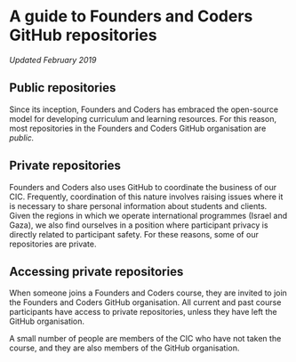 # A guide to Founders and Coders GitHub repositories
_Updated February 2019_

## Public repositories

Since its inception, Founders and Coders has embraced the open-source model for developing curriculum and learning resources. For this reason, most repositories in the Founders and Coders GitHub organisation are _public._ 

## Private repositories

Founders and Coders also uses GitHub to coordinate the business of our CIC. Frequently, coordination of this nature involves raising issues where it is necessary to share personal information about students and clients. Given the regions in which we operate international programmes (Israel and Gaza), we also find ourselves in a position where participant privacy is directly related to participant safety. For these reasons, some of our repositories are private.

## Accessing private repositories

When someone joins a Founders and Coders course, they are invited to join the Founders and Coders GitHub organisation. All current and past course participants have access to private repositories, unless they have left the GitHub organisation. 

A small number of people are members of the CIC who have not taken the course, and they are also members of the GitHub organisation. 
